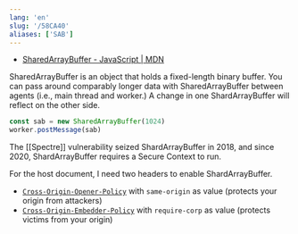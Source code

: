 ```yaml
---
lang: 'en'
slug: '/58CA40'
aliases: ['SAB']
---
```


- [SharedArrayBuffer - JavaScript | MDN](https://developer.mozilla.org/en-US/docs/Web/JavaScript/Reference/Global_Objects/SharedArrayBuffer)

SharedArrayBuffer is an object that holds a fixed-length binary buffer.
You can pass around comparably longer data with SharedArrayBuffer between agents (i.e., main thread and worker.)
A change in one ShardArrayBuffer will reflect on the other side.

```js
const sab = new SharedArrayBuffer(1024)
worker.postMessage(sab)
```

The [[Spectre]] vulnerability seized ShardArrayBuffer in 2018, and since 2020, ShardArrayBuffer requires a Secure Context to run.

For the host document, I need two headers to enable ShardArrayBuffer.

- [`Cross-Origin-Opener-Policy`](https://developer.mozilla.org/en-US/docs/Web/HTTP/Headers/Cross-Origin-Opener-Policy) with `same-origin` as value (protects your origin from attackers)
- [`Cross-Origin-Embedder-Policy`](https://developer.mozilla.org/en-US/docs/Web/HTTP/Headers/Cross-Origin-Embedder-Policy) with `require-corp` as value (protects victims from your origin)
